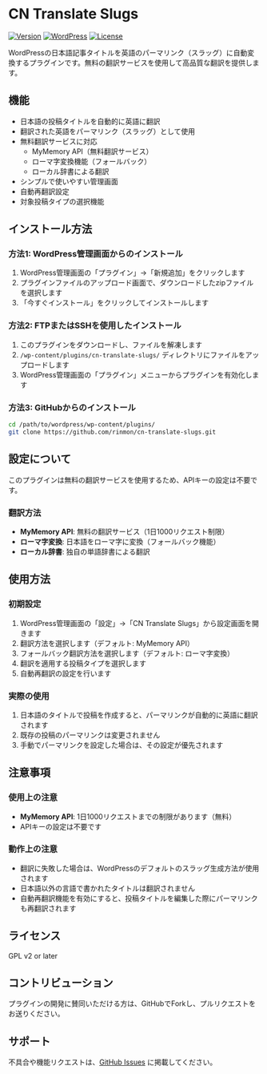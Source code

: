 # CN Translate Slugs

[![Version](https://img.shields.io/badge/version-3.1.1-blue.svg)](https://github.com/rinmon/cn-translate-slugs/releases)
[![WordPress](https://img.shields.io/badge/wordpress-5.0%2B-green.svg)](https://wordpress.org/)
[![License](https://img.shields.io/badge/license-GPL--2.0%2B-orange.svg)](https://www.gnu.org/licenses/gpl-2.0.html)

WordPressの日本語記事タイトルを英語のパーマリンク（スラッグ）に自動変換するプラグインです。無料の翻訳サービスを使用して高品質な翻訳を提供します。

## 機能

- 日本語の投稿タイトルを自動的に英語に翻訳
- 翻訳された英語をパーマリンク（スラッグ）として使用
- 無料翻訳サービスに対応
  - MyMemory API（無料翻訳サービス）
  - ローマ字変換機能（フォールバック）
  - ローカル辞書による翻訳
- シンプルで使いやすい管理画面
- 自動再翻訳設定
- 対象投稿タイプの選択機能

## インストール方法

### 方法1: WordPress管理画面からのインストール

1. WordPress管理画面の「プラグイン」→「新規追加」をクリックします
2. プラグインファイルのアップロード画面で、ダウンロードしたzipファイルを選択します
3. 「今すぐインストール」をクリックしてインストールします

### 方法2: FTPまたはSSHを使用したインストール

1. このプラグインをダウンロードし、ファイルを解凍します
2. `/wp-content/plugins/cn-translate-slugs/` ディレクトリにファイルをアップロードします
3. WordPress管理画面の「プラグイン」メニューからプラグインを有効化します

### 方法3: GitHubからのインストール

```bash
cd /path/to/wordpress/wp-content/plugins/
git clone https://github.com/rinmon/cn-translate-slugs.git
```

## 設定について

このプラグインは無料の翻訳サービスを使用するため、APIキーの設定は不要です。

### 翻訳方法

- **MyMemory API**: 無料の翻訳サービス（1日1000リクエスト制限）
- **ローマ字変換**: 日本語をローマ字に変換（フォールバック機能）
- **ローカル辞書**: 独自の単語辞書による翻訳

## 使用方法

### 初期設定

1. WordPress管理画面の「設定」→「CN Translate Slugs」から設定画面を開きます
2. 翻訳方法を選択します（デフォルト: MyMemory API）
3. フォールバック翻訳方法を選択します（デフォルト: ローマ字変換）
4. 翻訳を適用する投稿タイプを選択します
5. 自動再翻訳の設定を行います

### 実際の使用

1. 日本語のタイトルで投稿を作成すると、パーマリンクが自動的に英語に翻訳されます
2. 既存の投稿のパーマリンクは変更されません
3. 手動でパーマリンクを設定した場合は、その設定が優先されます

## 注意事項

### 使用上の注意

- **MyMemory API**: 1日1000リクエストまでの制限があります（無料）
- APIキーの設定は不要です

### 動作上の注意

- 翻訳に失敗した場合は、WordPressのデフォルトのスラッグ生成方法が使用されます
- 日本語以外の言語で書かれたタイトルは翻訳されません
- 自動再翻訳機能を有効にすると、投稿タイトルを編集した際にパーマリンクも再翻訳されます

## ライセンス

GPL v2 or later

## コントリビューション

プラグインの開発に賛同いただける方は、GitHubでForkし、プルリクエストをお送りください。

## サポート

不具合や機能リクエストは、[GitHub Issues](https://github.com/rinmon/cn-translate-slugs/issues) に掲載してください。
